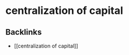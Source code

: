# centralization of capital



<a id="org78a3a73"></a>

## Backlinks

-   [[centralization of capital]]
